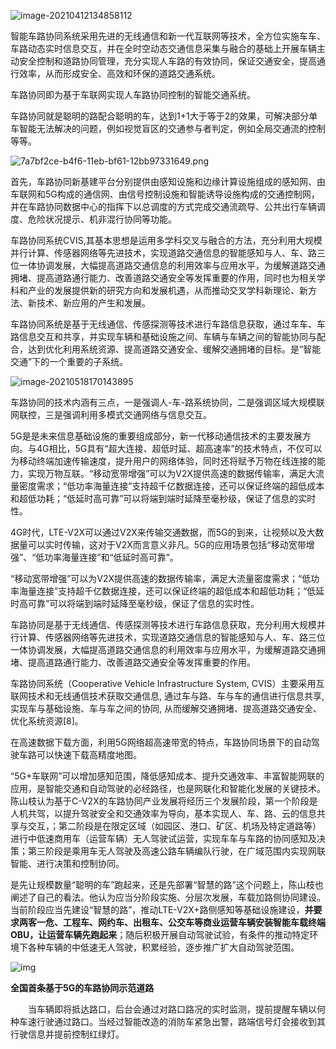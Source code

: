 ![image-20210412134858112](https://gitee.com/AiShiYuShiJiePingXing/img/raw/master/img/image-20210412134858112.png)



智能车路协同系统采用先进的无线通信和新一代互联网等技术，全方位实施车车、车路动态实时信息交互，并在全时空动态交通信息采集与融合的基础上开展车辆主动安全控制和道路协同管理，充分实现人车路的有效协同，保证交通安全，提高通行效率，从而形成安全、高效和环保的道路交通系统。



车路协同即为基于车联网实现人车路协同控制的智能交通系统。

车路协同就是聪明的路配合聪明的车，达到1+1大于等于2的效果，可解决部分单车智能无法解决的问题，例如视觉盲区的交通参与者判定，例如全局交通流的控制等等。

![7a7bf2ce-b4f6-11eb-bf61-12bb97331649.png](https://file.elecfans.com/web1/M00/EF/47/o4YBAGCiBAGAYHLTAAJx8Cd-BAk235.png)

首先，车路协同新基建平台分别提供由感知设施和边缘计算设施组成的感知网、由车联网和5G构成的通信网、由信号控制设施和智能诱导设施构成的交通控制网，并在车路协同数据中心的指挥下以总调度的方式完成交通流疏导、公共出行车辆调度、危险状况提示、机非混行协同等功能。

车路协同系统CVIS,其基本思想是运用多学科交叉与融合的方法，充分利用大规模并行计算、传感器网络等先进技术，实现道路交通信息的智能感知与人、车、路三位一体协调发展，大幅提高道路交通信息的利用效率与应用水平，为缓解道路交通拥堵、提高道路通行能力、改善道路交通安全等发挥重要的作用，同时也为相关学科和产业的发展提供新的研究方向和发展机遇，从而推动交叉学科新理论、新方法、新技术、新应用的产生和发展。

车路协同系统是基于无线通信、传感探测等技术进行车路信息获取，通过车车、车路信息交互和共享，并实现车辆和基础设施之间、车辆与车辆之间的智能协同与配合，达到优化利用系统资源、提高道路交通安全、缓解交通拥堵的目标。是“智能交通”下的一个重要的子系统。

![image-20210518170143895](https://gitee.com/AiShiYuShiJiePingXing/img/raw/master/img/image-20210518170143895.png)

车路协同的技术内涵有三点，一是强调人-车-路系统协同，二是强调区域大规模联网联控，三是强调利用多模式交通网络与信息交互。



5G是是未来信息基础设施的重要组成部分，新一代移动通信技术的主要发展方向。与4G相比，5G具有“超大连接、超低时延、超高速率”的技术特点，不仅可以为移动终端加速传输速度，提升用户的网络体验，同时还将赋予万物在线连接的能力，实现万物互联。“移动宽带增强”可以为V2X提供高速的数据传输率，满足大流量密度需求；“低功率海量连接”支持超千亿数据连接，还可以保证终端的超低成本和超低功耗；“低延时高可靠”可以将端到端时延降至毫秒级，保证了信息的实时性。



4G时代，LTE-V2X可以通过V2X来传输交通数据，而5G的到来，让视频以及大数据量可以实时传输，这对于V2X而言意义非凡。5G的应用场景包括“移动宽带增强”、“低功率海量连接”和“低延时高可靠”。

“移动宽带增强”可以为V2X提供高速的数据传输率，满足大流量密度需求；“低功率海量连接”支持超千亿数据连接，还可以保证终端的超低成本和超低功耗；“低延时高可靠”可以将端到端时延降至毫秒级，保证了信息的实时性。



车路协同是基于无线通信、传感探测等技术进行车路信息获取，充分利用大规模并行计算、传感器网络等先进技术，实现道路交通信息的智能感知与人、车、路三位一体协调发展，大幅提高道路交通信息的利用效率与应用水平，为缓解道路交通拥堵、提高道路通行能力、改善道路交通安全等发挥重要的作用。

车路协同系统（Cooperative Vehicle Infrastructure System, CVIS）主要采用互联网技术和无线通信技术获取交通信息, 通过车与路、车与车的通信进行信息共享, 实现车与基础设施、车与车之间的协同, 从而缓解交通拥堵、提高道路交通安全、优化系统资源[8]。



在高速数据下载方面，利用5G网络超高速带宽的特点，车路协同场景下的自动驾驶车路可以快速下载高精度地图。

 “5G+车联网”可以增加感知范围，降低感知成本、提升交通效率、丰富智能网联的应用，是智能交通和自动驾驶的必经路径，也是网联化和智能化发展的关键技术。陈山枝认为基于C-V2X的车路协同产业发展将经历三个发展阶段，第一个阶段是人机共驾，以提升驾驶安全和交通效率为导向，基本实现人、车、路、云的信息共享与交互，；第二阶段是在限定区域（如园区、港口、矿区、机场及特定道路等）进行中低速商用车（运营车辆）无人驾驶试运营，实现车车与车路的协同感知及决策；第三阶段是乘用车无人驾驶及高速公路车辆编队行驶，在广域范围内实现网联智能、进行决策和控制协同。



是先让规模数量“聪明的车”跑起来，还是先部署“智慧的路”这个问题上，陈山枝也阐述了自己的看法。他认为应当分阶段实施、分层次发展，车载加路侧协同建设。当前阶段应当先建设“智慧的路”，推动LTE-V2X+路侧感知等基础设施建设，**并要求两客一危、工程车、网约车、出租车、公交车等商业运营车辆安装智能车载终端OBU，让运营车辆先跑起来**；随后积极开展自动驾驶试验，有条件的推动特定环境下各种车辆的中低速无人驾驶，积累经验，逐步推广扩大自动驾驶范围。







![img](https://www.chinabuses.com/uploadfile/2020/0605/20200605085339407.jpg)

**全国首条基于5G的车路协同示范道路**

　　当车辆即将抵达路口，后台会通过对路口路况的实时监测，提前提醒车辆以何种车速行驶通过路口。当经过智能改造的消防车紧急出警，路端信号灯会接收到其行驶信息并提前控制红绿灯。